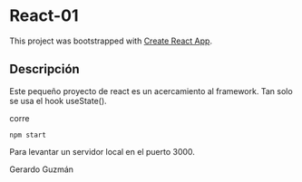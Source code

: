 # React-01

This project was bootstrapped with [Create React App](https://github.com/facebook/create-react-app).

## Descripción
Este pequeño proyecto de react es un acercamiento al framework.
Tan solo se usa el hook useState().

corre
```
npm start
```
Para levantar un servidor local en el puerto 3000.

Gerardo Guzmán